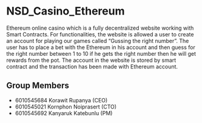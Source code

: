 # NSD_Casino_Ethereum

Ethereum online casino which is a fully decentralized website working with Smart Contracts. For functionalities, the website is allowed a user to create an account for playing our games called “Gussing the right number”. The user has to place a bet with the Ethereum in his account and then guess for the right number between 1 to 10 if he gets the right number then he will get rewards from the pot. The account in the website is stored by smart contract and the transaction has been made with Ethereum account.

## Group Members
- 6010545684 Korawit Rupanya (CEO)
- 6010545021 Kornphon Noiprasert (CTO)
- 6010545692 Kanyaruk Katebunlu (PM)
